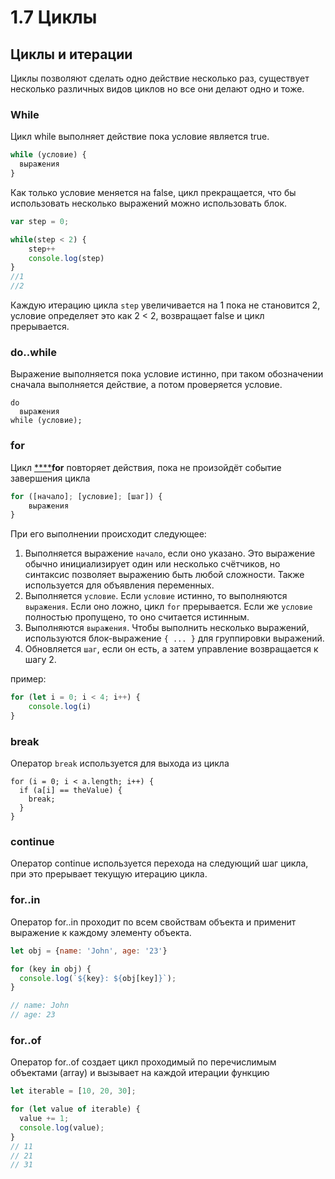 # 1.7 Циклы

## Циклы и итерации

Циклы позволяют сделать одно действие несколько раз, существует несколько различных видов циклов но все они делают одно и тоже.

### While

Цикл while выполняет действие пока условие является true.

```javascript
while (условие) {
  выражения
}
```

Как только условие меняется на false, цикл прекращается, что бы использовать несколько выражений можно использовать блок.

```javascript
var step = 0;

while(step < 2) {
    step++
    console.log(step)
}
//1
//2
```

Каждую итерацию цикла `step` увеличивается на 1 пока не становится 2, условие определяет это как 2 &lt; 2, возвращает false и цикл прерывается. 

### do..while

Выражение выполняется пока условие истинно, при таком обозначении сначала выполняется действие, а потом проверяется условие.

```text
do
  выражения
while (условие);
```

### for

Цикл [ ****](https://developer.mozilla.org/ru/docs/Web/JavaScript/Reference/Statements/for)**for** повторяет действия, пока не произойдёт событие завершения цикла

```javascript
for ([начало]; [условие]; [шаг]) {
    выражения
}
```

При его выполнении происходит следующее:

1. Выполняется выражение `начало`, если оно указано. Это выражение обычно инициализирует один или несколько счётчиков, но синтаксис позволяет выражению быть любой сложности. Также используется для объявления переменных.
2. Выполняется `условие`. Если `условие` истинно, то выполняются `выражения`. Если оно ложно, цикл `for` прерывается. Если же `условие` полностью пропущено, то оно считается истинным.
3. Выполняются `выражения`. Чтобы выполнить несколько выражений, используются блок-выражение  `{ ... }`  для группировки выражений.
4. Обновляется `шаг`, если он есть, а затем управление возвращается к шагу 2.

пример:

```javascript
for (let i = 0; i < 4; i++) {
    console.log(i)
}
```

### break

Оператор `break` используется для выхода из цикла

```text
for (i = 0; i < a.length; i++) {
  if (a[i] == theValue) {
    break;
  }
}
```

### continue

Оператор continue  используется перехода на следующий шаг цикла, при это прерывает текущую итерацию цикла.

### for..in

Оператор for..in проходит по всем свойствам объекта и применит выражение к каждому элементу объекта.

```javascript
let obj = {name: 'John', age: '23'}

for (key in obj) {
  console.log(`${key}: ${obj[key]}`);
}

// name: John
// age: 23
```

### for..of

Оператор for..of создает цикл проходимый по перечислимым объектами \(array\) и вызывает на каждой итерации функцию



```javascript
let iterable = [10, 20, 30];

for (let value of iterable) {
  value += 1;
  console.log(value);
}
// 11
// 21
// 31
```


